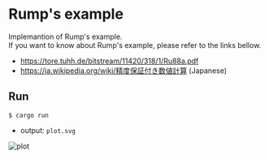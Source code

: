 # Rump's example

Implemantion of Rump's example.  
If you want to know about Rump's example, please refer to the links bellow.
- https://tore.tuhh.de/bitstream/11420/318/1/Ru88a.pdf
- https://ja.wikipedia.org/wiki/精度保証付き数値計算 (Japanese)

## Run

```termianl
$ cargo run
```

- output: `plot.svg`

![plot](https://user-images.githubusercontent.com/25898373/71539509-4d709d00-2980-11ea-9e05-eb9b2724eb8e.png)
